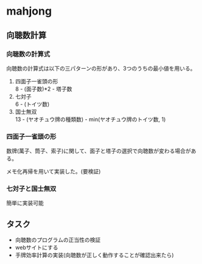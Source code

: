 # mahjong
## 向聴数計算
### 向聴数の計算式
向聴数の計算式は以下の三パターンの形があり、3つのうちの最小値を用いる。
1. 四面子一雀頭の形  
  8 - (面子数)*2 - 塔子数
2. 七対子  
  6 - (トイツ数)
3. 国士無双  
  13 - (ヤオチュウ牌の種類数) - min(ヤオチュウ牌のトイツ数, 1)

### 四面子一雀頭の形
数牌(萬子、筒子、索子)に関して、面子と塔子の選択で向聴数が変わる場合がある。

メモ化再帰を用いて実装した。(要検証)

### 七対子と国士無双
簡単に実装可能


## タスク
- 向聴数のプログラムの正当性の検証
- webサイトにする
- 手牌効率計算の実装(向聴数が正しく動作することが確認出来たら)
